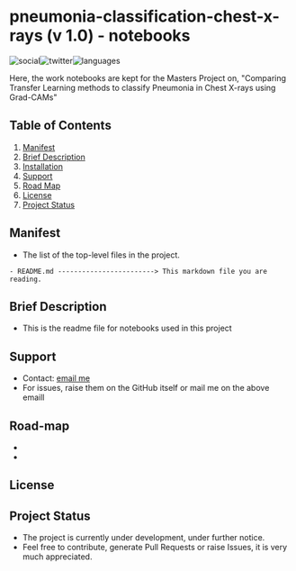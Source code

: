 # pneumonia-classification-chest-x-rays (v 1.0) - notebooks

 ![social](https://img.shields.io/github/followers/VMrGamer?style=social)![twitter](https://img.shields.io/twitter/follow/VedantPat?style=social)![languages](https://img.shields.io/github/languages/count/VMrGamer/pneumonia-classification-chest-x-rays)

 Here, the work notebooks are kept for the Masters Project on, "Comparing Transfer Learning methods to classify Pneumonia in Chest X-rays using Grad-CAMs"
 
 
## Table of Contents

1. [Manifest](#manifest)
2. [Brief Description](#brief-description)
3. [Installation](#installation)
4. [Support](#support)
5. [Road Map](#road-map)
6. [License](#license)
7. [Project Status](#project-status)


## Manifest

- The list of the top-level files in the project.

```
- README.md ------------------------> This markdown file you are reading.
```


## Brief Description

- This is the readme file for notebooks used in this project


## Support

- Contact: [email me](v.mr.gamer@gmail.com)
- For issues, raise them on the GitHub itself or mail me on the above emaill


## Road-map

- 
-


## License



## Project Status

- The project is currently under development, under further notice.
- Feel free to contribute, generate Pull Requests or raise Issues, it is very much appreciated.
